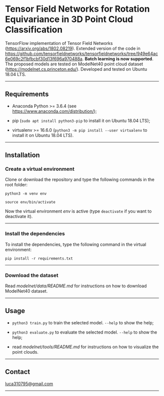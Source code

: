 # Tensor Field Networks for Rotation Equivariance in 3D Point Cloud Classification

TensorFlow implementation of Tensor Field Networks (https://arxiv.org/abs/1802.08219). Extended version of the code in https://github.com/tensorfieldnetworks/tensorfieldnetworks/tree/949e64ac6e069c2f1bfbcbf30d13f696a970488a. **Batch learning is now supported**. The proposed models are tested on ModelNet40 point cloud dataset (https://modelnet.cs.princeton.edu/). Developed and tested on Ubuntu 18.04 LTS.

---------------------------------------------------------------------------------------------------------

## Requirements

*   Anaconda Python >= 3.6.4 (see https://www.anaconda.com/distribution/);

*   pip (`sudo apt install python3-pip` to install it on Ubuntu 18.04 LTS);

*   virtualenv >= 16.6.0 (`python3 -m pip install --user virtualenv` to install it on Ubuntu 18.04 LTS).

---------------------------------------------------------------------------------------------------------

## Installation

### Create a virtual environment

Clone or download the repository and type the following commands in the root folder:

```python3 -m venv env```

```source env/bin/activate```

Now the virtual environment *env* is active (type `deactivate` if you want to deactivate it).

---------------------------------------------------------------------------------------------------------

### Install the dependencies

To install the dependencies, type the following command in the virtual environment:

```pip install -r requirements.txt```

---------------------------------------------------------------------------------------------------------

### Download the dataset

Read *modelnet/data/README.md* for instructions on how to download ModelNet40 dataset.

---------------------------------------------------------------------------------------------------------

## Usage

*   `python3 train.py` to train the selected model. `--help` to show the help;

*   `python3 evaluate.py` to evaluate the selected model. `--help` to show the help;

*   read *modelnet/tools/README.md* for instructions on how to visualize the point clouds.

---------------------------------------------------------------------------------------------------------

## Contact

luca310795@gmail.com

---------------------------------------------------------------------------------------------------------
